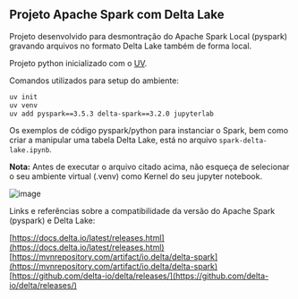 ## Projeto Apache Spark com Delta Lake

Projeto desenvolvido para desmontração do Apache Spark Local (pyspark) gravando arquivos no formato Delta Lake também de forma local.

Projeto python inicializado com o [UV](https://github.com/astral-sh/uv).

Comandos utilizados para setup do ambiente:

```bash copy
uv init
uv venv
uv add pyspark==3.5.3 delta-spark==3.2.0 jupyterlab
```

Os exemplos de código pyspark/python para instanciar o Spark, bem como criar a manipular uma tabela Delta Lake, está no arquivo `spark-delta-lake.ipynb`.

**Nota:** Antes de executar o arquivo citado acima, não esqueça de selecionar o seu ambiente virtual (.venv) como Kernel do seu jupyter notebook.

![image](https://github.com/user-attachments/assets/9f89a471-ec02-4944-9178-3f79665f74bf)

Links e referências sobre a compatibilidade da versão do Apache Spark (pyspark) e Delta Lake:

[https://docs.delta.io/latest/releases.html](https://docs.delta.io/latest/releases.html) <br>
[https://mvnrepository.com/artifact/io.delta/delta-spark](https://mvnrepository.com/artifact/io.delta/delta-spark) <br>
[https://github.com/delta-io/delta/releases/](https://github.com/delta-io/delta/releases/)

